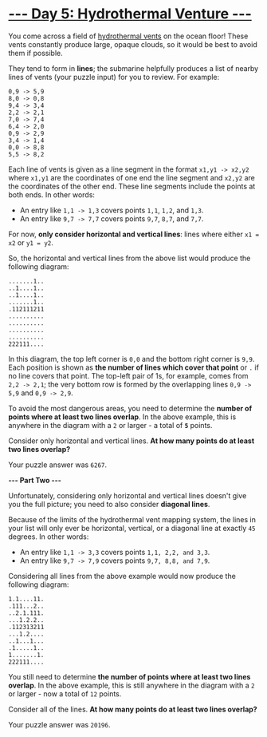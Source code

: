 # [--- Day 5: Hydrothermal Venture ---](http://adventofcode.com/2021/day/5)

You come across a field of [hydrothermal vents](https://en.wikipedia.org/wiki/Hydrothermal_vent) on the ocean floor! 
These vents constantly produce large, opaque clouds, so it would be best to avoid them if possible.

They tend to form in **lines**; the submarine helpfully produces a list of 
nearby lines of vents (your puzzle input) for you to review. For example:

```
0,9 -> 5,9
8,0 -> 0,8
9,4 -> 3,4
2,2 -> 2,1
7,0 -> 7,4
6,4 -> 2,0
0,9 -> 2,9
3,4 -> 1,4
0,0 -> 8,8
5,5 -> 8,2
```
Each line of vents is given as a line segment in the format ``x1,y1 -> x2,y2`` where ``x1,y1`` 
are the coordinates of one end the line segment and ``x2,y2`` are the coordinates of the other end. 
These line segments include the points at both ends. In other words:

- An entry like ``1,1 -> 1,3`` covers points ``1,1``, ``1,2``, and ``1,3``.
- An entry like ``9,7 -> 7,7`` covers points ``9,7``, ``8,7``, and ``7,7``.

For now, **only consider horizontal and vertical lines**: lines where either ``x1 = x2`` or ``y1 = y2``.

So, the horizontal and vertical lines from the above list would produce the following diagram:

```
.......1..
..1....1..
..1....1..
.......1..
.112111211
..........
..........
..........
..........
222111....
```

In this diagram, the top left corner is ``0,0`` and the bottom right corner is ``9,9``. 
Each position is shown as **the number of lines which cover that point** or ``.`` if no line covers that point. 
The top-left pair of 1s, for example, comes from ``2,2 -> 2,1``; the very bottom row is formed by the overlapping lines ``0,9 -> 5,9`` and ``0,9 -> 2,9``.

To avoid the most dangerous areas, you need to determine the **number of points where at least two lines overlap**. 
In the above example, this is anywhere in the diagram with a ``2`` or larger - a total of **``5``** points.

Consider only horizontal and vertical lines. **At how many points do at least two lines overlap?**

Your puzzle answer was ``6267``.

**--- Part Two ---**

Unfortunately, considering only horizontal and vertical lines doesn't give you the full picture; 
you need to also consider **diagonal lines**.

Because of the limits of the hydrothermal vent mapping system, the lines in your list will only ever be 
horizontal, vertical, or a diagonal line at exactly ``45`` degrees. In other words:

- An entry like ``1,1 -> 3,3`` covers points ``1,1, 2,2, and 3,3``.
- An entry like ``9,7 -> 7,9`` covers points ``9,7, 8,8, and 7,9``.

Considering all lines from the above example would now produce the following diagram:

```
1.1....11.
.111...2..
..2.1.111.
...1.2.2..
.112313211
...1.2....
..1...1...
.1.....1..
1.......1.
222111....
```
You still need to determine **the number of points where at least two lines overlap**. 
In the above example, this is still anywhere in the diagram with a ``2`` or larger - now a total of ``12`` points.

Consider all of the lines. **At how many points do at least two lines overlap?**

Your puzzle answer was ``20196``.
